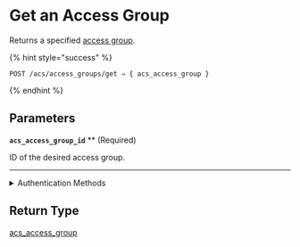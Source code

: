 # Get an Access Group

Returns a specified [access group](https://docs.seam.co/latest/capability-guides/access-systems/assigning-users-to-access-groups).

{% hint style="success" %}
```
POST /acs/access_groups/get ⇒ { acs_access_group }
```
{% endhint %}

## Parameters

**`acs_access_group_id`** ** (Required)

ID of the desired access group.

---


<details>

<summary>Authentication Methods</summary>

- API key
- Personal access token
  <br>Must also include the `seam-workspace` header in the request.
</details>

## Return Type

[acs\_access\_group](./)
